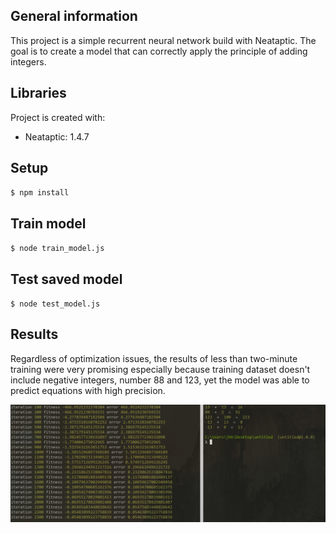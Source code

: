 ## General information
This project is a simple recurrent neural network build with Neataptic. The goal is to create a model that can correctly apply the principle of adding integers.

## Libraries
Project is created with:
* Neataptic: 1.4.7

## Setup
`$ npm install`

## Train model
`$ node train_model.js`

## Test saved model
`$ node test_model.js`


## Results

Regardless of optimization issues, the results of less than two-minute training
were very promising especially because training dataset doesn't include
negative integers, number 88 and 123, yet the model was able to predict equations with high precision.

![Results](screenshot.png "screenshot")
